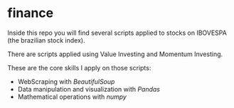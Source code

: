 # finance
Inside this repo you will find several scripts applied to stocks on IBOVESPA (the brazilian stock index).

There are scripts applied using Value Investing and Momentum Investing.

These are the core skills I apply on those scripts:
* WebScraping with *BeautifulSoup*
* Data manipulation and visualization with *Pandas*
* Mathematical operations with *numpy*
